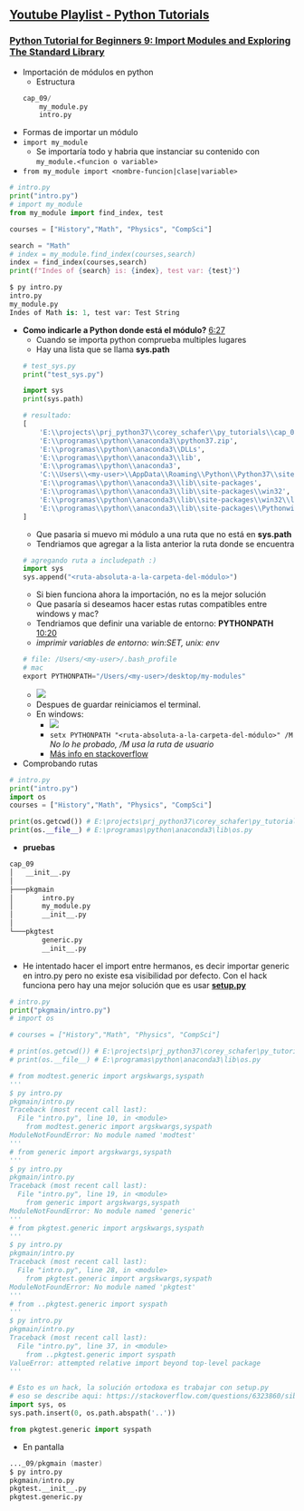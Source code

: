 ## [Youtube Playlist - Python Tutorials](https://www.youtube.com/playlist?list=PL-osiE80TeTt2d9bfVyTiXJA-UTHn6WwU)

### [Python Tutorial for Beginners 9: Import Modules and Exploring The Standard Library](https://youtu.be/jGu9vvEUk5k)
- Importación de módulos en python
	- Estructura
	```py
	cap_09/
		my_module.py
		intro.py
	```
- Formas de importar un módulo
- `import my_module`
	- Se importaría todo y habria que instanciar su contenido con `my_module.<funcion o variable>`
- `from my_module import <nombre-funcion|clase|variable>`
```py
# intro.py
print("intro.py")
# import my_module
from my_module import find_index, test

courses = ["History","Math", "Physics", "CompSci"]

search = "Math"
# index = my_module.find_index(courses,search)
index = find_index(courses,search)
print(f"Indes of {search} is: {index}, test var: {test}")

$ py intro.py
intro.py
my_module.py
Indes of Math is: 1, test var: Test String
```
- **Como indicarle a Python donde está el módulo?** [6:27](https://youtu.be/CqvZ3vGoGs0?list=PL-osiE80TeTt2d9bfVyTiXJA-UTHn6WwU&t=380)
	- Cuando se importa python comprueba multiples lugares
	- Hay una lista que se llama **sys.path**
	```py
	# test_sys.py
	print("test_sys.py")

	import sys
	print(sys.path)

	# resultado:
	[
		'E:\\projects\\prj_python37\\corey_schafer\\py_tutorials\\cap_09',
		'E:\\programas\\python\\anaconda3\\python37.zip',
		'E:\\programas\\python\\anaconda3\\DLLs',
		'E:\\programas\\python\\anaconda3\\lib',
		'E:\\programas\\python\\anaconda3',
		'C:\\Users\\<my-user>\\AppData\\Roaming\\Python\\Python37\\site-packages',
		'E:\\programas\\python\\anaconda3\\lib\\site-packages',
		'E:\\programas\\python\\anaconda3\\lib\\site-packages\\win32',
		'E:\\programas\\python\\anaconda3\\lib\\site-packages\\win32\\lib',
		'E:\\programas\\python\\anaconda3\\lib\\site-packages\\Pythonwin'
	]
	```
	- Que pasaria si muevo mi módulo a una ruta que no está en **sys.path**
	- Tendriamos que agregar a la lista anterior la ruta donde se encuentra
	```py
	# agregando ruta a includepath :)
	import sys
	sys.append("<ruta-absoluta-a-la-carpeta-del-módulo>")
	```
	- Si bien funciona ahora la importación, no es la mejor solución
	- Que pasaría si deseamos hacer estas rutas compatibles entre windows y mac?
	- Tendriamos que definir una variable de entorno: **PYTHONPATH** [10:20](https://youtu.be/CqvZ3vGoGs0?list=PL-osiE80TeTt2d9bfVyTiXJA-UTHn6WwU)
	- *imprimir variables de entorno: win:SET, unix: env*
	```s
	# file: /Users/<my-user>/.bash_profile
	# mac
	export PYTHONPATH="/Users/<my-user>/desktop/my-modules"
	```
	- ![](https://trello-attachments.s3.amazonaws.com/5c8401cf1c6b4163c9b2419b/910x446/9c1e79c745f968bef240c20278126df0/image.png)
	- Despues de guardar reiniciamos el terminal.
	- En windows:
		- ![](https://trello-attachments.s3.amazonaws.com/5c8401cf1c6b4163c9b2419b/840x485/c2c8df61f64c113ba5744adae75764bf/image.png)	
		- `setx PYTHONPATH "<ruta-absoluta-a-la-carpeta-del-módulo>" /M` *No lo he probado, /M usa la ruta de usuario*
		- [Más info en stackoverflow](https://stackoverflow.com/questions/9546324/adding-directory-to-path-environment-variable-in-windows)
- Comprobando rutas 
```py
# intro.py
print("intro.py")
import os
courses = ["History","Math", "Physics", "CompSci"]

print(os.getcwd()) # E:\projects\prj_python37\corey_schafer\py_tutorials\cap_09
print(os.__file__) # E:\programas\python\anaconda3\lib\os.py
```
- **pruebas**
```s
cap_09
│   __init__.py
│
├───pkgmain
│       intro.py
│       my_module.py
│       __init__.py
│
└───pkgtest
		generic.py
		__init__.py
```
- He intentado hacer el import entre hermanos, es decir importar generic en intro.py pero no existe esa visibilidad por defecto. Con el hack funciona pero hay una mejor solución que es usar [**setup.py**](https://stackoverflow.com/questions/6323860/sibling-package-imports)
```py
# intro.py
print("pkgmain/intro.py")
# import os

# courses = ["History","Math", "Physics", "CompSci"]

# print(os.getcwd()) # E:\projects\prj_python37\corey_schafer\py_tutorials\cap_09
# print(os.__file__) # E:\programas\python\anaconda3\lib\os.py

# from modtest.generic import argskwargs,syspath 
'''
$ py intro.py
pkgmain/intro.py
Traceback (most recent call last):
  File "intro.py", line 10, in <module>
    from modtest.generic import argskwargs,syspath
ModuleNotFoundError: No module named 'modtest'
'''
# from generic import argskwargs,syspath 
'''
$ py intro.py
pkgmain/intro.py
Traceback (most recent call last):
  File "intro.py", line 19, in <module>
    from generic import argskwargs,syspath
ModuleNotFoundError: No module named 'generic'
'''
# from pkgtest.generic import argskwargs,syspath 
'''
$ py intro.py
pkgmain/intro.py
Traceback (most recent call last):
  File "intro.py", line 28, in <module>
    from pkgtest.generic import argskwargs,syspath
ModuleNotFoundError: No module named 'pkgtest'
'''
# from ..pkgtest.generic import syspath
'''
$ py intro.py
pkgmain/intro.py
Traceback (most recent call last):
  File "intro.py", line 37, in <module>
    from ..pkgtest.generic import syspath
ValueError: attempted relative import beyond top-level package
'''

# Esto es un hack, la solución ortodoxa es trabajar con setup.py
# eso se describe aqui: https://stackoverflow.com/questions/6323860/sibling-package-imports
import sys, os
sys.path.insert(0, os.path.abspath('..'))

from pkgtest.generic import syspath
```
- En pantalla
```s
..._09/pkgmain (master)
$ py intro.py
pkgmain/intro.py
pkgtest.__init__.py
pkgtest.generic.py

```